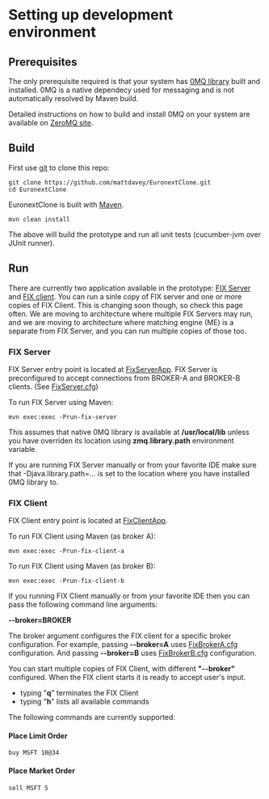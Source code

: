 # Setting up development environment

## Prerequisites
The only prerequisite required is that your system has [0MQ library](http://www.zeromq.org/) built and installed. 0MQ is a native dependecy used for messaging and is not automatically resolved by Maven build.

Detailed instructions on how to build and install 0MQ on your system are available on [ZeroMQ site](http://www.zeromq.org/intro:get-the-software).

## Build
First use [git](http://git-scm.com/) to clone this repo:

    git clone https://github.com/mattdavey/EuronextClone.git
    cd EuronextClone

EuronextClone is built with [Maven](http://maven.apache.org/).

    mvn clean install

The above will build the prototype and run all unit tests (cucumber-jvm over JUnit runner).

## Run

There are currently two application available in the prototype: [FIX Server](#fix-server) and [FIX client](#fix-client). You can run a sinle copy of FIX server and one or more copies of FIX Client.
This is changing soon though, so check this page often. We are moving to architecture where multiple FIX Servers may run, and we are moving to architecture where matching engine (ME)
is a separate from FIX Server, and you can run multiple copies of those too.

### FIX Server

FIX Server entry point is located at [FixServerApp](../src/main/java/com/euronext/fix/server/FixServerApp.java). FIX Server is preconfigured to accept connections from BROKER-A and BROKER-B clients.
(See [FixServer.cfg](../src/main/resources/FixServer.cfg))

To run FIX Server using Maven:

    mvn exec:exec -Prun-fix-server

This assumes that native 0MQ library is available at **/usr/local/lib** unless you have overriden its location using **zmq.library.path** environment variable.

If you are running FIX Server manually or from your favorite IDE make sure that -Djava.library.path=... is set to the location where you have installed 0MQ library to.

### FIX Client

FIX Client entry point is located at [FixClientApp](../src/main/java/com/euronext/fix/client/FixClientApp.java).

To run FIX Client using Maven (as broker A):

    mvn exec:exec -Prun-fix-client-a

To run FIX Client using Maven (as broker B):

    mvn exec:exec -Prun-fix-client-b

If you running FIX Client manually or from your favorite IDE then you can pass the following command line arguments:

 **--broker=BROKER**

 The broker argument configures the FIX client for a specific broker configuration.
 For example, passing **--broker=A** uses [FixBrokerA.cfg](../src/main/resources/FixBrokerA.cfg) configuration. And passing **--broker=B** uses [FixBrokerB.cfg](../src/main/resources/FixBrokerB.cfg) configuration.

 You can start multiple copies of FIX Client, with different **"--broker"** configured. When the FIX client starts it is ready to accept user's input.

 * typing "**q**" terminates the FIX Client
 * typing "**h**" lists all available commands

The following commands are currently supported:

#### Place Limit Order

    buy MSFT 10@34

#### Place Market Order

    sell MSFT 5

